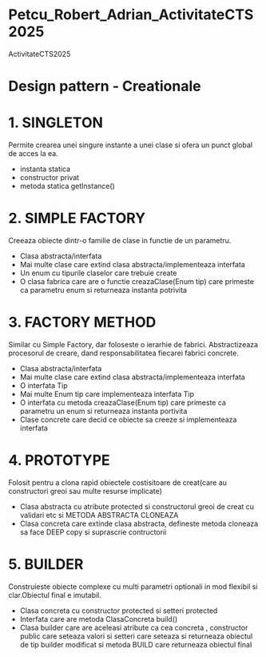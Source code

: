# Petcu_Robert_Adrian_ActivitateCTS2025
ActivitateCTS2025


# Design pattern - Creationale 

# 1. SINGLETON
Permite crearea unei singure instante a unei clase si ofera un punct global de acces la ea.

- instanta statica 
- constructor privat
- metoda statica getInstance()

# 2. SIMPLE FACTORY
Creeaza obiecte dintr-o familie de clase in functie de un parametru.

- Clasa abstracta/interfata
- Mai multe clase care extind clasa abstracta/implementeaza interfata
- Un enum cu tipurile claselor care trebuie create
- O clasa fabrica care are o functie creazaClase(Enum tip) care primeste ca parametru enum si returneaza instanta potrivita 

# 3. FACTORY METHOD

Similar cu Simple Factory, dar foloseste o ierarhie de fabrici.
Abstractizeaza procesorul de creare, dand responsabilitatea fiecarei fabrici concrete.

- Clasa abstracta/interfata
- Mai multe clase care extind clasa abstracta/implementeaza interfata
- O interfata Tip
- Mai multe Enum tip care implementeaza interfata Tip
- O interfata cu metoda creazaClase(Enum tip) care primeste ca parametru un enum si returneaza instanta portivita
- Clase concrete care decid ce obiecte sa creeze si implementeaza interfata
# 4. PROTOTYPE

Folosit pentru a clona rapid obiectele costisitoare de creat(care au constructori greoi sau multe resurse implicate)

- Clasa abstracta cu atribute protected si constructorul greoi de creat cu validari etc si METODA ABSTRACTA CLONEAZA
- Clasa concreta care extinde clasa abstracta, defineste metoda cloneaza sa face DEEP copy si suprascrie contructorii

# 5. BUILDER

Construieste obiecte complexe cu multi parametri optionali in mod flexibil si clar.Obiectul final e imutabil.

- Clasa concreta cu constructor protected si setteri protected
- Interfata care are metoda ClasaConcreta build()
- Clasa builder care are aceleasi atribute ca cea concreta , constructor public care seteaza valori si setteri care seteaza si returneaza obiectul de tip builder modificat si metoda BUILD care returneaza obiectul final

